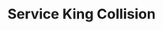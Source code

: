 ---
title: "Service King Collision"
url: /clarksville/service-king-collision-fort-campbell-boulevard-2/
shop: Autowerkstatt
---